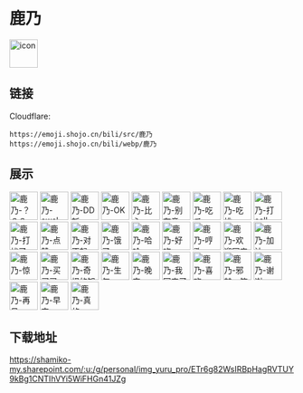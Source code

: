 # 鹿乃
<img src="https://emoji.shojo.cn/bili/src/鹿乃/icon.png" width="50" height="50" alt="icon">

## 链接
Cloudflare:
```
https://emoji.shojo.cn/bili/src/鹿乃
https://emoji.shojo.cn/bili/webp/鹿乃
```
## 展示
<img src="https://emoji.shojo.cn/bili/src/鹿乃/鹿乃-？？？.png" width="50" height="50" alt="鹿乃-？？？">
<img src="https://emoji.shojo.cn/bili/src/鹿乃/鹿乃-awsl.png" width="50" height="50" alt="鹿乃-awsl">
<img src="https://emoji.shojo.cn/bili/src/鹿乃/鹿乃-DD斩.png" width="50" height="50" alt="鹿乃-DD斩">
<img src="https://emoji.shojo.cn/bili/src/鹿乃/鹿乃-OK.png" width="50" height="50" alt="鹿乃-OK">
<img src="https://emoji.shojo.cn/bili/src/鹿乃/鹿乃-比心.png" width="50" height="50" alt="鹿乃-比心">
<img src="https://emoji.shojo.cn/bili/src/鹿乃/鹿乃-别在意.png" width="50" height="50" alt="鹿乃-别在意">
<img src="https://emoji.shojo.cn/bili/src/鹿乃/鹿乃-吃瓜.png" width="50" height="50" alt="鹿乃-吃瓜">
<img src="https://emoji.shojo.cn/bili/src/鹿乃/鹿乃-吃桃.png" width="50" height="50" alt="鹿乃-吃桃">
<img src="https://emoji.shojo.cn/bili/src/鹿乃/鹿乃-打call.png" width="50" height="50" alt="鹿乃-打call">
<img src="https://emoji.shojo.cn/bili/src/鹿乃/鹿乃-打扰了.png" width="50" height="50" alt="鹿乃-打扰了">
<img src="https://emoji.shojo.cn/bili/src/鹿乃/鹿乃-点赞.png" width="50" height="50" alt="鹿乃-点赞">
<img src="https://emoji.shojo.cn/bili/src/鹿乃/鹿乃-对不起.png" width="50" height="50" alt="鹿乃-对不起">
<img src="https://emoji.shojo.cn/bili/src/鹿乃/鹿乃-饿了.png" width="50" height="50" alt="鹿乃-饿了">
<img src="https://emoji.shojo.cn/bili/src/鹿乃/鹿乃-哈哈.png" width="50" height="50" alt="鹿乃-哈哈">
<img src="https://emoji.shojo.cn/bili/src/鹿乃/鹿乃-好吃.png" width="50" height="50" alt="鹿乃-好吃">
<img src="https://emoji.shojo.cn/bili/src/鹿乃/鹿乃-哼歌.png" width="50" height="50" alt="鹿乃-哼歌">
<img src="https://emoji.shojo.cn/bili/src/鹿乃/鹿乃-欢迎回来.png" width="50" height="50" alt="鹿乃-欢迎回来">
<img src="https://emoji.shojo.cn/bili/src/鹿乃/鹿乃-加油.png" width="50" height="50" alt="鹿乃-加油">
<img src="https://emoji.shojo.cn/bili/src/鹿乃/鹿乃-惊.png" width="50" height="50" alt="鹿乃-惊">
<img src="https://emoji.shojo.cn/bili/src/鹿乃/鹿乃-买买买.png" width="50" height="50" alt="鹿乃-买买买">
<img src="https://emoji.shojo.cn/bili/src/鹿乃/鹿乃-奇怪的知识.png" width="50" height="50" alt="鹿乃-奇怪的知识">
<img src="https://emoji.shojo.cn/bili/src/鹿乃/鹿乃-生气.png" width="50" height="50" alt="鹿乃-生气">
<img src="https://emoji.shojo.cn/bili/src/鹿乃/鹿乃-晚安.png" width="50" height="50" alt="鹿乃-晚安">
<img src="https://emoji.shojo.cn/bili/src/鹿乃/鹿乃-我回来了.png" width="50" height="50" alt="鹿乃-我回来了">
<img src="https://emoji.shojo.cn/bili/src/鹿乃/鹿乃-喜欢.png" width="50" height="50" alt="鹿乃-喜欢">
<img src="https://emoji.shojo.cn/bili/src/鹿乃/鹿乃-邪魅一笑.png" width="50" height="50" alt="鹿乃-邪魅一笑">
<img src="https://emoji.shojo.cn/bili/src/鹿乃/鹿乃-谢谢.png" width="50" height="50" alt="鹿乃-谢谢">
<img src="https://emoji.shojo.cn/bili/src/鹿乃/鹿乃-再见.png" width="50" height="50" alt="鹿乃-再见">
<img src="https://emoji.shojo.cn/bili/src/鹿乃/鹿乃-早安.png" width="50" height="50" alt="鹿乃-早安">
<img src="https://emoji.shojo.cn/bili/src/鹿乃/鹿乃-真的.png" width="50" height="50" alt="鹿乃-真的">

## 下载地址

https://shamiko-my.sharepoint.com/:u:/g/personal/img_yuru_pro/ETr6g82WsIRBpHagRVTUY9kBg1CNTIhVYi5WiFHGn41JZg